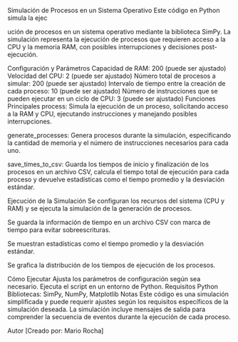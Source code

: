 Simulación de Procesos en un Sistema Operativo
Este código en Python simula la ejec

ución de procesos en un sistema operativo mediante la biblioteca SimPy. La simulación representa la ejecución de procesos que requieren acceso a la CPU y la memoria RAM, con posibles interrupciones y decisiones post-ejecución.

Configuración y Parámetros
Capacidad de RAM: 200 (puede ser ajustado)
Velocidad del CPU: 2 (puede ser ajustado)
Número total de procesos a simular: 200 (puede ser ajustado)
Intervalo de tiempo entre la creación de cada proceso: 10 (puede ser ajustado)
Número de instrucciones que se pueden ejecutar en un ciclo de CPU: 3 (puede ser ajustado)
Funciones Principales
process: Simula la ejecución de un proceso, solicitando acceso a la RAM y CPU, ejecutando instrucciones y manejando posibles interrupciones.

generate_processes: Genera procesos durante la simulación, especificando la cantidad de memoria y el número de instrucciones necesarios para cada uno.

save_times_to_csv: Guarda los tiempos de inicio y finalización de los procesos en un archivo CSV, calcula el tiempo total de ejecución para cada proceso y devuelve estadísticas como el tiempo promedio y la desviación estándar.

Ejecución de la Simulación
Se configuran los recursos del sistema (CPU y RAM) y se ejecuta la simulación de la generación de procesos.

Se guarda la información de tiempo en un archivo CSV con marca de tiempo para evitar sobreescrituras.

Se muestran estadísticas como el tiempo promedio y la desviación estándar.

Se grafica la distribución de los tiempos de ejecución de los procesos.

Cómo Ejecutar
Ajusta los parámetros de configuración según sea necesario.
Ejecuta el script en un entorno de Python.
Requisitos
Python
Bibliotecas: SimPy, NumPy, Matplotlib
Notas
Este código es una simulación simplificada y puede requerir ajustes según los requisitos específicos de la simulación deseada.
La simulación incluye mensajes de salida para comprender la secuencia de eventos durante la ejecución de cada proceso.

Autor
[Creado por: Mario Rocha]

